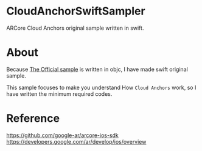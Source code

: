 # CloudAnchorSwiftSampler
ARCore Cloud Anchors original sample written in swift.

# About
Because [The Official sample](https://github.com/google-ar/arcore-ios-sdk) is written in objc, I have made swift original sample.

This sample focuses to make you understand How `Cloud Anchors` work, so I have written the minimum required codes.

# Reference
https://github.com/google-ar/arcore-ios-sdk
https://developers.google.com/ar/develop/ios/overview
